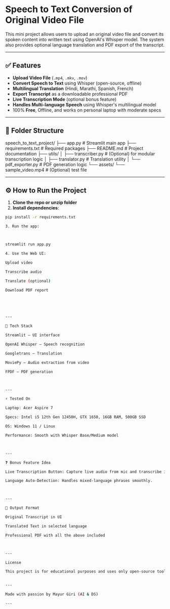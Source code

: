 # Speech to Text Conversion of Original Video File

This mini project allows users to upload an original video file and convert its spoken content into written text using OpenAI's Whisper model. The system also provides optional language translation and PDF export of the transcript.

---

## ✅ Features

- **Upload Video File** (`.mp4`, `.mkv`, `.mov`)
- **Convert Speech to Text** using Whisper (open-source, offline)
- **Multilingual Translation** (Hindi, Marathi, Spanish, French)
- **Export Transcript** as a downloadable professional PDF
- **Live Transcription Mode** (optional bonus feature)
- **Handles Multi-language Speech** using Whisper's multilingual model
- 100% **Free**, Offline, and works on personal laptop with moderate specs

---

## 📁 Folder Structure

speech_to_text_project/ ├── app.py                        # Streamlit main app ├── requirements.txt              # Required packages ├── README.md                     # Project documentation ├── utils/ │   ├── transcriber.py            # (Optional) for modular transcription logic │   ├── translator.py             # Translation utility │   └── pdf_exporter.py           # PDF generation logic └── assets/ └── sample_video.mp4          # (Optional) test file

---

## ⚙️ How to Run the Project

1. **Clone the repo or unzip folder**
2. **Install dependencies**:

```bash
pip install -r requirements.txt

3. Run the app:



streamlit run app.py

4. Use the Web UI:

Upload video

Transcribe audio

Translate (optional)

Download PDF report





---

🧠 Tech Stack

Streamlit – UI interface

OpenAI Whisper – Speech recognition

Googletrans – Translation

MoviePy – Audio extraction from video

FPDF – PDF generation



---

⚡ Tested On

Laptop: Acer Aspire 7

Specs: Intel i5 12th Gen 12450H, GTX 1650, 16GB RAM, 500GB SSD

OS: Windows 11 / Linux

Performance: Smooth with Whisper Base/Medium model



---

❓ Bonus Feature Idea

Live Transcription Button: Capture live audio from mic and transcribe in real time.

Language Auto-Detection: Handles mixed-language phrases smoothly.



---

📄 Output Format

Original Transcript in UI

Translated Text in selected language

Professional PDF with all the above included



---

License

This project is for educational purposes and uses only open-source tools. No external paid APIs are used.


---

Made with passion by Mayur Giri (AI & DS)

---

